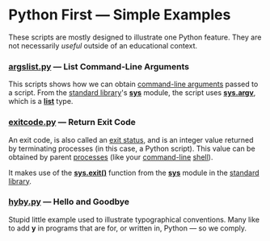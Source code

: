 # Python First — Simple Examples

These scripts are mostly designed to illustrate one Python feature. They are not necessarily *useful* outside of an educational context.

### [argslist.py](./argslist.py) — List Command-Line Arguments

This scripts shows how we can obtain [command-line arguments][w-cli-arg] passed to a script. From the [standard library][p-stdlib]'s [**sys**][p-m-sys] module, the script uses [**sys.argv**][p-m-sys-argv], which is a [**list**][p-t-list] type.

[w-cli-arg]:
   https://en.wikipedia.org/wiki/Command-line_interface#Arguments
   "Wikipedia — Command-Line Interface / Arguments"
[p-m-sys]:
   https://docs.python.org/3/library/sys.html
   "Python Docs — Library / sys module"
[p-m-sys-argv]:
   https://docs.python.org/3/library/sys.html#sys.argv
   "Python Docs — Library / sys.argv list"
[p-t-list]:
   https://docs.python.org/3/library/stdtypes.html#list
   "Python Docs — Built-In Types / list"
[p-stdlib]:
   https://docs.python.org/3/library/index.html
   "Python Docs — Standard Library Index"

### [exitcode.py](./exitcode.py) — Return Exit Code

An exit code, is also called an [exit status][w-exit-sts], and is an integer value returned by terminating processes (in this case, a Python script). This value can be obtained by parent [processes][w-process] (like your [command-line][w-cli] [shell][w-shell]).

It makes use of the [**sys.exit()**][p-m-sys-exit] function from the [**sys**][p-m-sys] module in the [standard library][p-stdlib].

[w-exit-sts]:
   https://en.wikipedia.org/wiki/Exit_status
   "Wikipedia — Exit Status / Code"
[w-shell]:
   https://en.wikipedia.org/wiki/Shell_(computing)
   "Wikipedia — Shell (computing)"
[w-process]:
   https://en.wikipedia.org/wiki/Process_(computing)
   "Wikipedia — Process (computing)"
[w-cli]:
   https://en.wikipedia.org/wiki/Command-line_interface
   "Wikipedia — Command-Line Interface (CLI)"
[p-m-sys-exit]:
   https://docs.python.org/3/library/sys.html?highlight=sys%20exit#sys.exit
   "Python Docs — Library / sys.exit() function"

### [hyby.py](./hyby.py) — Hello and Goodbye

Stupid little example used to illustrate typographical conventions. Many like to add **y** in programs that are for, or written in, Python — so we comply.
